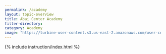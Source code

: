 ```yaml
---
permalink: /academy
layout: topic-overview
title: Abai Center Academy
filter-directory:
category: Academy
image: "https://turbine-user-content.s3.us-east-2.amazonaws.com/user-content/DCqDvAYJvrhUDSrCnctYb/4ef96d57-6cd3-4f61-bb1a-b64a41d4a83a.png"
---
```



{% include instruction/index.html %}